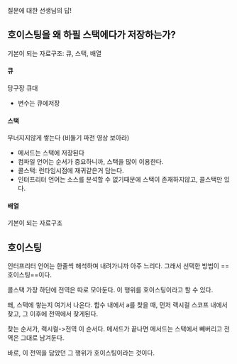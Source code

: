 
질문에 대한 선생님의 답!

## 호이스팅을 왜 하필 스택에다가 저장하는가?

기본이 되는 자료구조: 큐, 스택, 배열

#### 큐 
당구장 큐대
- 변수는 큐에저장

#### 스택
무너지지않게 쌓는다
(비둘기 파전 영상 보아라)
- 메서드는 스택에 저장된다
- 컴파일 언어는 순서가 중요하니까, 스택을 많이 이용한다.
- 콜스택: 런타임시점에 재귀같은거 담는다. 
- 인터프리터 언어는 소스를 분석할 수 없기때문에 스택이 존재하지않고, 콜스택만 있다.


#### 배열
기본이 되는 자료구조



## 호이스팅

인터프리터 언어는 한줄씩 해석하며 내려가니까 아주 느리다.
그래서 선택한 방법이 ==호이스팅==이다.

콜스택 가장 하단에 전역은 따로 모아둔다. 
이 행위를 호이스팅이라고 할 수 있다.

왜, 스택에 쌓는지 여기서 나온다. 
함수 내에서 a를 찾을 때, 먼저 랙시컬 스코프 내에서 찾고,
그 이후에 전역에서 찾게된다.

찾는 순서가, 랙시컬->전역 이 순서다.
메서드가 끝나면 메서드는 스택에서 빼버리고 전역은 그대로 남겨둔다.

바로, 이 전역을 담았던 그 행위가 호이스팅이라는 것이다.